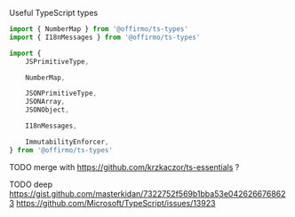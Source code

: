 Useful TypeScript types

```js
import { NumberMap } from '@offirmo/ts-types'
import { I18nMessages } from '@offirmo/ts-types'

import {
	JSPrimitiveType,

	NumberMap,

	JSONPrimitiveType,
	JSONArray,
	JSONObject,

	I18nMessages,

	ImmutabilityEnforcer,
} from '@offirmo/ts-types'
```


TODO merge with https://github.com/krzkaczor/ts-essentials ?

TODO deep https://gist.github.com/masterkidan/7322752f569b1bba53e0426266768623
          https://github.com/Microsoft/TypeScript/issues/13923
